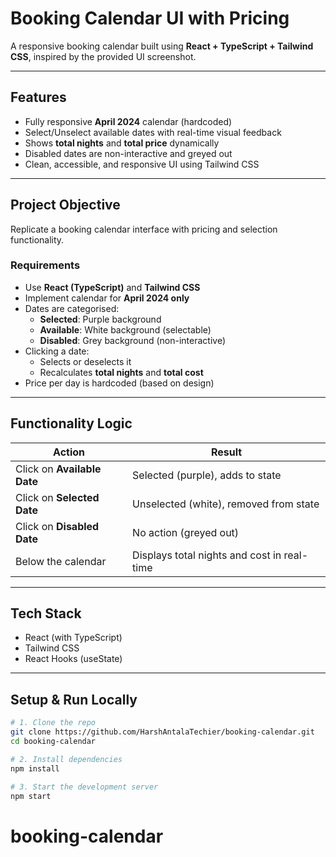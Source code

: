 # Booking Calendar UI with Pricing

A responsive booking calendar built using **React + TypeScript + Tailwind CSS**, inspired by the provided UI screenshot.

---

## Features

- Fully responsive **April 2024** calendar (hardcoded)
- Select/Unselect available dates with real-time visual feedback
- Shows **total nights** and **total price** dynamically
- Disabled dates are non-interactive and greyed out
- Clean, accessible, and responsive UI using Tailwind CSS

---

## Project Objective

Replicate a booking calendar interface with pricing and selection functionality.

### Requirements

- Use **React (TypeScript)** and **Tailwind CSS**
- Implement calendar for **April 2024 only**
- Dates are categorised:
  - **Selected**: Purple background
  - **Available**: White background (selectable)
  - **Disabled**: Grey background (non-interactive)
- Clicking a date:
  - Selects or deselects it
  - Recalculates **total nights** and **total cost**
- Price per day is hardcoded (based on design)

---

## Functionality Logic

| Action                      | Result                                      |
| --------------------------- | ------------------------------------------- |
| Click on **Available Date** | Selected (purple), adds to state            |
| Click on **Selected Date**  | Unselected (white), removed from state      |
| Click on **Disabled Date**  | No action (greyed out)                      |
| Below the calendar          | Displays total nights and cost in real-time |

---

## Tech Stack

- React (with TypeScript)
- Tailwind CSS
- React Hooks (useState)

---

## Setup & Run Locally

```bash
# 1. Clone the repo
git clone https://github.com/HarshAntalaTechier/booking-calendar.git
cd booking-calendar

# 2. Install dependencies
npm install

# 3. Start the development server
npm start
```
# booking-calendar
